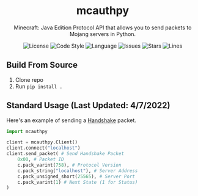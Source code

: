 <div align="center">
    <h1>mcauthpy</h1>
    <p>Minecraft: Java Edition Protocol API that allows you to send packets to Mojang servers in Python.</p>
    <img src="https://img.shields.io/github/license/novialriptide/mcauthpy" alt="License">
    <img src="https://img.shields.io/badge/code%20style-black-000000.svg" alt="Code Style">
    <img src="https://img.shields.io/badge/python-3-blue.svg?v=1" alt="Language">
    <img src="https://img.shields.io/github/issues/novialriptide/mcauthpy" alt="Issues">
    <img src="https://img.shields.io/github/stars/novialriptide/mcauthpy" alt="Stars">
    <img src="https://img.shields.io/tokei/lines/github/novialriptide/mcauthpy" alt="Lines">
</div>

## Build From Source
1. Clone repo
2. Run `pip install .`

## Standard Usage (Last Updated: 4/7/2022)
Here's an example of sending a [Handshake](https://wiki.vg/Protocol#Handshake) packet.
```python
import mcauthpy

client = mcauthpy.Client()
client.connect("localhost")
client.send_packet( # Send Handshake Packet
    0x00, # Packet ID
    c.pack_varint(758), # Protocol Version
    c.pack_string("localhost"), # Server Address
    c.pack_unsigned_short(25565), # Server Port
    c.pack_varint(1) # Next State (1 for Status)
)
```
